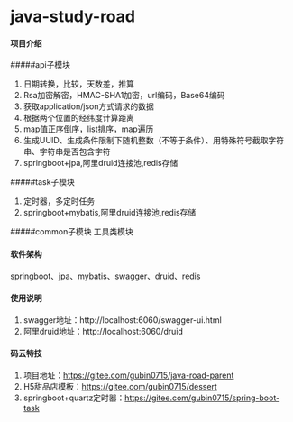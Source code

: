 # java-study-road

#### 项目介绍

#####api子模块
1. 日期转换，比较，天数差，推算
2. Rsa加密解密，HMAC-SHA1加密，url编码，Base64编码
3. 获取application/json方式请求的数据
4. 根据两个位置的经纬度计算距离
5. map值正序倒序，list<map>排序，map遍历
6. 生成UUID、生成条件限制下随机整数（不等于条件）、用特殊符号截取字符串、字符串是否包含字符
7. springboot+jpa,阿里druid连接池,redis存储

#####task子模块
1. 定时器，多定时任务
2. springboot+mybatis,阿里druid连接池,redis存储

#####common子模块
工具类模块

#### 软件架构
springboot、jpa、mybatis、swagger、druid、redis

#### 使用说明
1. swagger地址：http://localhost:6060/swagger-ui.html
2. 阿里druid地址：http://localhost:6060/druid

#### 码云特技
1. 项目地址：https://gitee.com/gubin0715/java-road-parent
2. H5甜品店模板：https://gitee.com/gubin0715/dessert
3. springboot+quartz定时器：https://gitee.com/gubin0715/spring-boot-task
